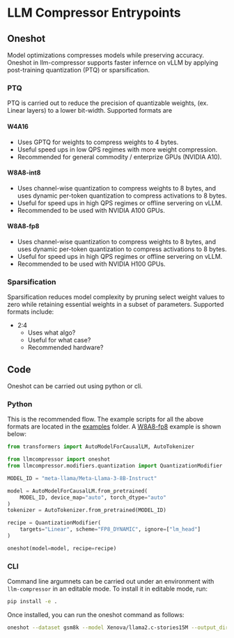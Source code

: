 # LLM Compressor Entrypoints

## Oneshot

Model optimizations compresses models while preserving accuracy. Oneshot in llm-compressor supports faster infernce on vLLM by applying post-training quantization (PTQ) or sparsification.



### PTQ
PTQ is carried out to reduce the precision of quantizable weights, (ex. Linear layers) to a lower bit-width. Supported formats are 

#### W4A16
- Uses GPTQ for weights to compress weights to 4 bytes. 
- Useful speed ups in low QPS regimes with more weight compression. 
- Recommended for general commodity / enterprize GPUs (NVIDIA A10). 
#### W8A8-int8 
- Uses channel-wise quantization to compress weights to 8 bytes, and uses dynamic per-token quantization to compress activations to 8 bytes. 
- Useful for speed ups in high QPS regimes or offline servering on vLLM. 
- Recommended to be used with NVIDIA A100 GPUs. 
#### W8A8-fp8
- Uses channel-wise quantization to compress weights to 8 bytes, and uses dynamic per-token quantization to compress activations to 8 bytes. 
- Useful for speed ups in high QPS regimes or offline servering on vLLM. 
- Recommended to be used with NVIDIA H100 GPUs. 

### Sparsification
Sparsification reduces model complexity by pruning select weight values to zero while retaining essential weights in a subset of parameters. Supported formats include:
* 2:4
    - Uses what algo?
    - Useful for what case?
    - Recommended hardware?

## Code

Oneshot can be carried out using python or cli. 


### Python 

This is the recommended flow. The example scripts for all the above formats are located in the [examples](../../../examples/) folder. A [W8A8-fp8](../../../examples/quantization_w8a8_fp8/llama3_example.py) example is shown below: 

```python
from transformers import AutoModelForCausalLM, AutoTokenizer

from llmcompressor import oneshot
from llmcompressor.modifiers.quantization import QuantizationModifier

MODEL_ID = "meta-llama/Meta-Llama-3-8B-Instruct"

model = AutoModelForCausalLM.from_pretrained(
    MODEL_ID, device_map="auto", torch_dtype="auto"
)
tokenizer = AutoTokenizer.from_pretrained(MODEL_ID)

recipe = QuantizationModifier(
    targets="Linear", scheme="FP8_DYNAMIC", ignore=["lm_head"]
)

oneshot(model=model, recipe=recipe)
```


### CLI

Command line argumnets can be carried out under an environment with `llm-compressor` in an editable mode. To install it in editable mode, run:

```bash
pip install -e .
```

Once installed, you can run the oneshot command as follows:

```bash
oneshot --dataset gsm8k --model Xenova/llama2.c-stories15M --output_dir ./oneshot_output --recipe tests/llmcompressor/transformers/oneshot/oneshot_configs/recipes/recipe.yaml --num_calibration_samples 10 --pad_to_max_length False --dataset_config_name main
```




